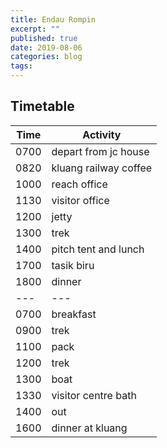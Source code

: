 ```yaml
---
title: Endau Rompin
excerpt: ""
published: true
date: 2019-08-06
categories: blog
tags: 
---
```


## Timetable
Time | Activity |
---|---
0700 | depart from jc house
0820 | kluang railway coffee
1000 | reach office
1130 | visitor office
1200 | jetty
1300 | trek
1400 | pitch tent and lunch
1700 | tasik biru
1800 | dinner
---|---
0700 | breakfast
0900 | trek
1100 | pack
1200 | trek
1300 | boat
1330 | visitor centre bath
1400 | out
1600 | dinner at kluang